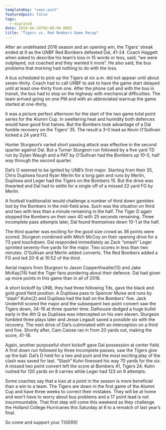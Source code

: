 ```yaml
---
templateKey: "news-post"
featuredpost: false
tags:
  - migrated
date: 2019-06-20T00:00:00.000Z
title: "Tigers vs. Red Bombers Game Recap"
---
```


After an undefeated 2016 season and an opening win, the Tigers’ streak ended at 9 as the UNBF Red Bombers defeated Dal, 41-24.  Coach Haggett when asked to describe his team’s loss in 15 words or less, said; “we were outplayed, out coached and they wanted it more”.  He also said, the
bus problems that morning had nothing to do with the loss.

A bus scheduled to pick up the Tigers at six a.m. did not appear until about seven-thirty.  Coach had to call UNBF to ask to have the game start delayed until at least one-thirty from one.  After the phone call and with the bus in transit, the bus had to stop on the highway with mechanical difficulties.  The team arrived going on one PM and with an abbreviated warmup the game started at one-thirty.

It was a picture perfect afternoon for the start of the two game total point series for the Alumni Cup.  In sweltering heat and humidity both defences would have good first halves.  But the Bombers took advantage of a Dal fumble recovery on the Tigers’ 35.  The result a 3-0 lead as Kevin O’Sullivan kicked a 24 yard FG.  

Hunter Sturgeon’s varied short passing attack was effective in the second quarter against Dal.  But a Turner Sturgeon run followed by a five yard TD run by Dylan Waugh and a PAT by
O’Sullivan had the Bombers up 10-0, half way through the second quarter.

Dal’s O seemed to be ignited by UNB’s first major.  Starting from their 35, Chris Duplisea found Ryan Merlin for a long gain and runs by Merlin, Duplisea and Leger had the Tigers on the Bombers 15.  But the drive was thwarted and Dal had to settle for a single off of a missed 22 yard FG by Merlin.

A football traditionalist would challenge a number of third down gambles lost by the Bombers in the mid-field area.  Such was the situation on third and two with less than a minute remaining in the half.  The Tiger D again stopped the Bombers on their own 40 with 25 seconds remaining.  Three incomplete pass attempts later, Dal found themselves down 10-1 at the half.

The third quarter was exciting for the good size crowd as 36 points were scored.  Sturgeon combined with Mitch McCoy on their opening drive for a 73 yard touchdown.  Dal responded immediately as Zack “smash” Leger sprinted seventy-five yards for the major.  Two scores in less than two minutes.  O’Sullivan and Merlin added converts.  The Red Bombers added a FG and led 20-8 at 10:52 of the third.

Aerial majors from Sturgeon to Jason Copperthwaite(13) and Jake McKay(74) had the Tiger fans pondering about their defence.  Dal had given up more points in this game than in all of 2016.

A short kickoff by UNB, they had three following Tds, gave the black and gold good field position.  A Duplisea pass to Spencer Muise and runs by “slash” Kuhn(2) and Duplisea had the ball on the Bombers’ five.  Jack Underhill scored the major and the subsequent two point convert saw the Tigers down, 34-16 at three quarter time.
Dalhousie dodged a huge bullet early in the 4th Q as Duplisea was intercepted on his own eleven.  Sturgeon fumbled three plays later and Jesse Legault saved a possible six with the recovery.  The next drive of Dal’s culminated with an interception on a third and five.  Shortly after, Cam Caisse ran in from 20 yards out, making the score, 41-18.

Again, another purposeful short kickoff gave Dal possession at center field.  A first down run followed by three incomplete passes, saw the Tigers give up the ball.  Dal’s D held for a two and punt and the  most exciting play of the clash was saved for last.  “Slash” Kuhn finessed his way 70 yards for the six.  A missed two point convert left the score at Bombers 41, Tigers 24.  Kuhn rushed for 120 yards on 8 carries while Leger had 123 on 9 attempts.

Some coaches say that a loss at a point in the season is more beneficial than a win to a team.  The Tigers are down in the first game of the Alumni Cup and have three weeks to correct their mistakes.  They will be at home and won’t have to worry about bus problems and a 17 point lead is not insurmountable.  That first step will come this weekend as they challenge the Holland College Hurricanes this Saturday at 6 to a rematch of last year’s final.  

So come and support your TIGERS!
